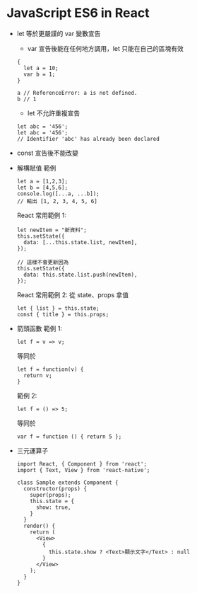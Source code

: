 # JavaScript ES6 in React
- let 等於更嚴謹的 var 變數宣告
  - var 宣告後能在任何地方調用，let 只能在自己的區塊有效
  ```
  {
    let a = 10;
    var b = 1;
  }

  a // ReferenceError: a is not defined.
  b // 1
  ```
  - let 不允許重複宣告
  ```
  let abc = '456';
  let abc = '456';
  // Identifier 'abc' has already been declared
  ```
- const 宣告後不能改變
- 解構賦值
  範例
  ```
  let a = [1,2,3];
  let b = [4,5,6];
  console.log([...a, ...b]);
  // 輸出 [1, 2, 3, 4, 5, 6]
  ```
  React 常用範例 1:
  ```
  let newItem = "新資料";
  this.setState({
    data: [...this.state.list, newItem],
  });

  // 這樣不會更新因為
  this.setState({
    data: this.state.list.push(newItem),
  });
  ```
  React 常用範例 2:
  從 state、props 拿值
  ```
  let { list } = this.state;
  const { title } = this.props;
  ```
- 箭頭函數
  範例 1:
  ```
  let f = v => v;
  ```
  等同於
  ```
  let f = function(v) {
    return v;
  }
  ```

  範例 2:
  ```
  let f = () => 5;
  ```
  等同於
  ```
  var f = function () { return 5 };
  ```
- 三元運算子
  ```
  import React, { Component } from 'react';
  import { Text, View } from 'react-native';

  class Sample extends Component {
    constructor(props) {
      super(props);
      this.state = {
        show: true,
      }
    }
    render() {
      return (
        <View>
          {
            this.state.show ? <Text>顯示文字</Text> : null
          }
        </View>
      );
    }
  }
  ```